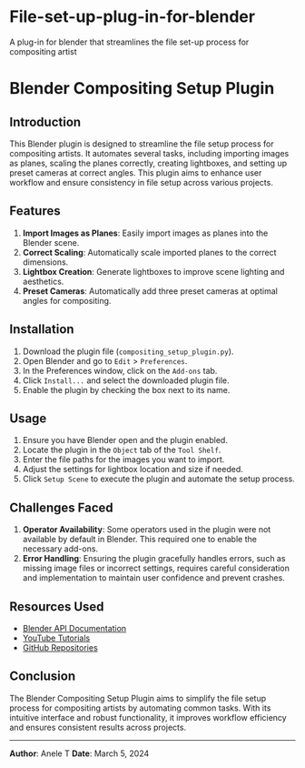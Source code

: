 # File-set-up-plug-in-for-blender
A plug-in for blender that streamlines the file set-up process for compositing artist



# Blender Compositing Setup Plugin

## Introduction

This Blender plugin is designed to streamline the file setup process for compositing artists. It automates several tasks, including importing images as planes, scaling the planes correctly, creating lightboxes, and setting up preset cameras at correct angles. This plugin aims to enhance user workflow and ensure consistency in file setup across various projects.

## Features

1. **Import Images as Planes**: Easily import images as planes into the Blender scene.
2. **Correct Scaling**: Automatically scale imported planes to the correct dimensions.
3. **Lightbox Creation**: Generate lightboxes to improve scene lighting and aesthetics.
4. **Preset Cameras**: Automatically add three preset cameras at optimal angles for compositing.

## Installation

1. Download the plugin file (`compositing_setup_plugin.py`).
2. Open Blender and go to `Edit` > `Preferences`.
3. In the Preferences window, click on the `Add-ons` tab.
4. Click `Install...` and select the downloaded plugin file.
5. Enable the plugin by checking the box next to its name.

## Usage

1. Ensure you have Blender open and the plugin enabled.
2. Locate the plugin in the `Object` tab of the `Tool Shelf`.
3. Enter the file paths for the images you want to import.
4. Adjust the settings for lightbox location and size if needed.
5. Click `Setup Scene` to execute the plugin and automate the setup process.

## Challenges Faced

1. **Operator Availability**: Some operators used in the plugin were not available by default in Blender. This required one to enable the necessary add-ons.
3. **Error Handling**: Ensuring the plugin gracefully handles errors, such as missing image files or incorrect settings, requires careful consideration and implementation to maintain user confidence and prevent crashes.

## Resources Used

- [Blender API Documentation](https://docs.blender.org/api/current/)
- [YouTube Tutorials](https://www.youtube.com/)
- [GitHub Repositories](https://github.com/)

## Conclusion

The Blender Compositing Setup Plugin aims to simplify the file setup process for compositing artists by automating common tasks. With its intuitive interface and robust functionality, it improves workflow efficiency and ensures consistent results across projects.

---

**Author**: Anele T 
**Date**: March 5, 2024

